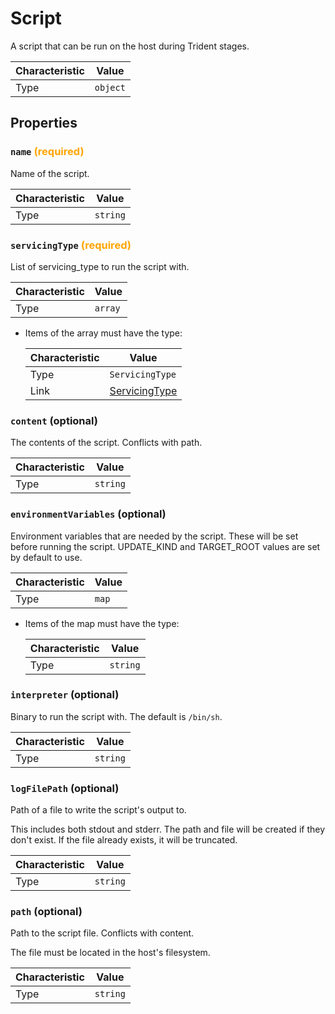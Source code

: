 <!-- THIS FILE IS AUTOMATICALLY GENERATED BY DOCBUILDER, DO NOT EDIT MANUALLY! -->

# Script

A script that can be run on the host during Trident stages.

| Characteristic | Value    |
| -------------- | -------- |
| Type           | `object` |

## Properties

### `name` **<span style="color:orange;">(required)</span>**

Name of the script.

| Characteristic | Value    |
| -------------- | -------- |
| Type           | `string` |

### `servicingType` **<span style="color:orange;">(required)</span>**

List of servicing_type to run the script with.

| Characteristic | Value   |
| -------------- | ------- |
| Type           | `array` |

- Items of the array must have the type:

   | Characteristic | Value                               |
   | -------------- | ----------------------------------- |
   | Type           | `ServicingType`                     |
   | Link           | [ServicingType](./ServicingType.md) |

### `content` (optional)

The contents of the script. Conflicts with path.

| Characteristic | Value    |
| -------------- | -------- |
| Type           | `string` |

### `environmentVariables` (optional)

Environment variables that are needed by the script. These will be set before running the script. UPDATE_KIND and TARGET_ROOT values are set by default to use.

| Characteristic | Value |
| -------------- | ----- |
| Type           | `map` |

- Items of the map must have the type:

   | Characteristic | Value    |
   | -------------- | -------- |
   | Type           | `string` |

### `interpreter` (optional)

Binary to run the script with. The default is `/bin/sh`.

| Characteristic | Value    |
| -------------- | -------- |
| Type           | `string` |

### `logFilePath` (optional)

Path of a file to write the script's output to.

This includes both stdout and stderr. The path and file will be created if they don't exist. If the file already exists, it will be truncated.

| Characteristic | Value    |
| -------------- | -------- |
| Type           | `string` |

### `path` (optional)

Path to the script file. Conflicts with content.

The file must be located in the host's filesystem.

| Characteristic | Value    |
| -------------- | -------- |
| Type           | `string` |

